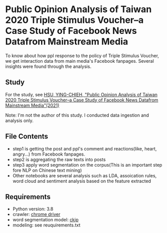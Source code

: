 # Public Opinion Analysis of Taiwan 2020 Triple Stimulus Voucher–a Case Study of Facebook News Datafrom Mainstream Media

To know about how ppl response to the policy of Triple Stimulus Voucher, we get interaction data from main media's Facebook fanpages. Several insights were found through the analysis.

## Study
For the study, see [HSU, YING-CHIEH, "Public Opinion Analysis of Taiwan 2020 Triple Stimulus Voucher–a Case Study of Facebook News Datafrom Mainstream Media"(2021)](https://hdl.handle.net/11296/ea768j)

Note: I'm not the author of this study. I conducted data ingestion and analysis only.


## File Contents
- step1 is getting the post and ppl's comment and reactions(like, heart, angry...) from Facebook fanpages.  
- step2 is aggregating the raw texts into posts
- step3 apply word segmentation on the corpus(This is an important step fore NLP on Chinese text mining)
- Other notebooks are several analysis such as LDA, assoication rules, word cloud and sentiment analysis based on the feature extracted

## Requirements
- Python version: 3.8
- crawler: [chrome driver](https://chromedriver.chromium.org/)
- word segmentation model: [ckip](https://github.com/ckiplab/ckip-classic)
- modeling: see reuquirements.txt
